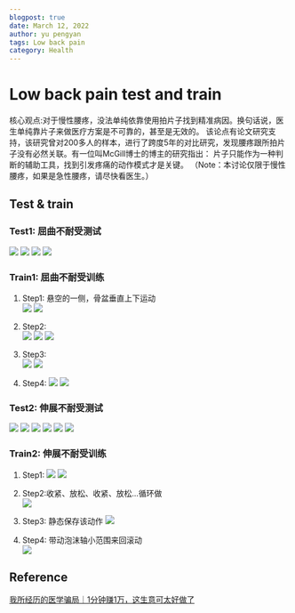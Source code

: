 ```yaml
---
blogpost: true
date: March 12, 2022
author: yu pengyan
tags: Low back pain
category: Health
---
```

# Low back pain test and train

核心观点:对于慢性腰疼，没法单纯依靠使用拍片子找到精准病因。换句话说，医生单纯靠片子来做医疗方案是不可靠的，甚至是无效的。
该论点有论文研究支持，该研究曾对200多人的样本，进行了跨度5年的对比研究，发现腰疼跟所拍片子没有必然关联。有一位叫McGill博士的博主的研究指出：
片子只能作为一种判断的辅助工具，找到引发疼痛的动作模式才是关键。
（Note：本讨论仅限于慢性腰疼，如果是急性腰疼，请尽快看医生。）

## Test & train
### Test1: 屈曲不耐受测试
![](health-low-back-pain-test1.png)
![](health-low-back-pain-test1-s1.png)
![](health-low-back-pain-test1-s2.png)
![](health-low-back-pain-test1-s3.png)

### Train1: 屈曲不耐受训练

1. Step1: 悬空的一侧，骨盆垂直上下运动        
![](health-low-back-pain-train1-s1-1.png)
![](health-low-back-pain-train1-s1-2.png) 

2. Step2:   
![](health-low-back-pain-train1-s1.png)
![](health-low-back-pain-train1-s2-1.png)
![](health-low-back-pain-train1-s2-2.png)

3. Step3:  
![](health-low-back-pain-train1-s3-1.png)
![](health-low-back-pain-train1-s3-2.png)
 
4. Step4:
![](health-low-back-pain-train1-s4-1.png)
![](health-low-back-pain-train1-s4-2.png)

### Test2: 伸展不耐受测试 
![](health-low-back-pain-test2.png)
![](health-low-back-pain-test2-s1.png)
![](health-low-back-pain-test2-s2.png)
![](health-low-back-pain-test2-s3.png)
![](health-low-back-pain-test2-s4-1.png)
![](health-low-back-pain-test2-s4-2.png)

### Train2: 伸展不耐受训练
1. Step1:
![](health-low-back-pain-train2-s1-1.png)
![](health-low-back-pain-train2-s1-2.png) 

2. Step2:收紧、放松、收紧、放松...循环做  
![](health-low-back-pain-train2-s2-1.png)

3. Step3: 静态保存该动作
![](health-low-back-pain-train2-s3-1.png)

4. Step4: 带动泡沫轴小范围来回滚动  
![](health-low-back-pain-train2-s4-1.png)

## Reference
[我所经历的医学骗局｜1分钟赚1万，这生意可太好做了](https://www.youtube.com/watch?v=37a5SiUTA8Q&ab_channel=%E5%81%A5%E5%8A%A9%E5%B8%88_%E5%B0%8F%E7%8F%82Spotterlions_Ke)